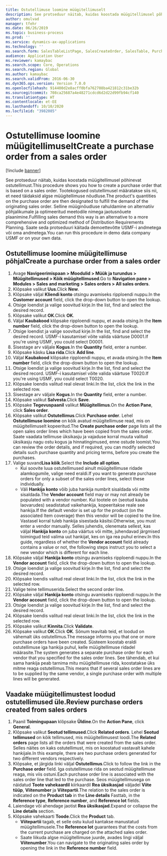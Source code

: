 ```yaml
---
title: Ostutellimuse loomine müügitellimuselt
description: See protseduur näitab, kuidas koostada müügitellimusel põhinevat ostutellimust.
author: omulvad
manager: tfehr
ms.date: 06/26/2019
ms.topic: business-process
ms.prod: ''
ms.service: dynamics-ax-applications
ms.technology: ''
ms.search.form: SalesTableListPage, SalesCreateOrder, SalesTable, PurchCreateFromSalesOrder, VendAccountItemLookup, SalesTableReferences, PurchTable
audience: Application User
ms.reviewer: kamaybac
ms.search.scope: Core, Operations
ms.search.region: Global
ms.author: kamaybac
ms.search.validFrom: 2016-06-30
ms.dyn365.ops.version: Version 7.0.0
ms.openlocfilehash: 914400d2e8acff0bfa762708ba421812c31be32b
ms.sourcegitcommit: 708ca25687a4e48271cdcd6d2d22d99fb94cf140
ms.translationtype: HT
ms.contentlocale: et-EE
ms.lasthandoff: 10/10/2020
ms.locfileid: "3982085"
---
```

# <a name="create-a-purchase-order-from-a-sales-order"></a><span data-ttu-id="d96db-103">Ostutellimuse loomine müügitellimuselt</span><span class="sxs-lookup"><span data-stu-id="d96db-103">Create a purchase order from a sales order</span></span>

[!include [banner](../../includes/banner.md)]

<span data-ttu-id="d96db-104">See protseduur näitab, kuidas koostada müügitellimusel põhinevat ostutellimust.</span><span class="sxs-lookup"><span data-stu-id="d96db-104">This procedure shows you how to create a purchase order that is based on a sales order.</span></span> <span data-ttu-id="d96db-105">Tootekogused ostutellimusel määratakse siis nii, et need täidaksid algse müügitellimuse nõudluse.</span><span class="sxs-lookup"><span data-stu-id="d96db-105">The product's quantities on the purchase order are then designated to fulfill the demand of the originating sales order.</span></span> <span data-ttu-id="d96db-106">Selline müüginõudluse rahuldamine on alternatiiv põhjalikumale ja optimeeritud meetodile nimega jaotusnõuete plaanimine.</span><span class="sxs-lookup"><span data-stu-id="d96db-106">Fulfilling sales demand this way is an alternative to a more comprehensive and optimized method of Distribution Requirements Planning.</span></span> <span data-ttu-id="d96db-107">Saate seda protseduuri käitada demoettevõtte USMF-i andmetega või oma andmetega.</span><span class="sxs-lookup"><span data-stu-id="d96db-107">You can run this procedure in demo data company USMF or on your own data.</span></span>


## <a name="create-a-purchase-order-from-a-sales-order"></a><span data-ttu-id="d96db-108">Ostutellimuse loomine müügitellimuse põhjal</span><span class="sxs-lookup"><span data-stu-id="d96db-108">Create a purchase order from a sales order</span></span>
1. <span data-ttu-id="d96db-109">Avage **Navigeerimispaan > Moodulid > Müük ja turundus > Müügitellimused > Kõik müügitellimused**.</span><span class="sxs-lookup"><span data-stu-id="d96db-109">Go to **Navigation pane > Modules > Sales and marketing > Sales orders > All sales orders**.</span></span>
2. <span data-ttu-id="d96db-110">Klõpsake valikut **Uus**.</span><span class="sxs-lookup"><span data-stu-id="d96db-110">Click **New**.</span></span>
3. <span data-ttu-id="d96db-111">Klõpsake väljal **Kliendi konto** otsingu avamiseks ripploendi nuppu.</span><span class="sxs-lookup"><span data-stu-id="d96db-111">In the **Customer account** field, click the drop-down button to open the lookup.</span></span>
4. <span data-ttu-id="d96db-112">Otsige loendist ja valige soovitud kirje.</span><span class="sxs-lookup"><span data-stu-id="d96db-112">In the list, find and select the desired record.</span></span>
5. <span data-ttu-id="d96db-113">Klõpsake valikut **OK**.</span><span class="sxs-lookup"><span data-stu-id="d96db-113">Click **OK**.</span></span>
6. <span data-ttu-id="d96db-114">Väljal **Kaubakood** klõpsake ripploendi nuppu, et avada otsing.</span><span class="sxs-lookup"><span data-stu-id="d96db-114">In the **Item number** field, click the drop-down button to open the lookup.</span></span>
7. <span data-ttu-id="d96db-115">Otsige loendist ja valige soovitud kirje.</span><span class="sxs-lookup"><span data-stu-id="d96db-115">In the list, find and select the desired record.</span></span> <span data-ttu-id="d96db-116">USMF-i kasutamisel võite valida väärtuse D0001.</span><span class="sxs-lookup"><span data-stu-id="d96db-116">If you're using USMF, you could select D0001.</span></span>  
8. <span data-ttu-id="d96db-117">Sisestage arv väljale **Kogus**.</span><span class="sxs-lookup"><span data-stu-id="d96db-117">In the **Quantity** field, enter a number.</span></span>
9. <span data-ttu-id="d96db-118">Klõpsake käsku **Lisa rida**.</span><span class="sxs-lookup"><span data-stu-id="d96db-118">Click **Add line**.</span></span>
10. <span data-ttu-id="d96db-119">Väljal **Kaubakood** klõpsake ripploendi nuppu, et avada otsing.</span><span class="sxs-lookup"><span data-stu-id="d96db-119">In the **Item number** field, click the drop-down button to open the lookup.</span></span>
11. <span data-ttu-id="d96db-120">Otsige loendist ja valige soovitud kirje.</span><span class="sxs-lookup"><span data-stu-id="d96db-120">In the list, find and select the desired record.</span></span> <span data-ttu-id="d96db-121">USMF-i kasutamisel võite valida väärtuse T0020.</span><span class="sxs-lookup"><span data-stu-id="d96db-121">If you're using USMF, you could select T0020.</span></span>  
12. <span data-ttu-id="d96db-122">Klõpsake loendis valitud real olevat linki.</span><span class="sxs-lookup"><span data-stu-id="d96db-122">In the list, click the link in the selected row.</span></span>
13. <span data-ttu-id="d96db-123">Sisestage arv väljale **Kogus**.</span><span class="sxs-lookup"><span data-stu-id="d96db-123">In the **Quantity** field, enter a number.</span></span>
14. <span data-ttu-id="d96db-124">Klõpsake valikut **Salvesta**.</span><span class="sxs-lookup"><span data-stu-id="d96db-124">Click **Save**.</span></span>
15. <span data-ttu-id="d96db-125">Klõpsake **Tegevuspaanil** valikut **Müügitellimus**.</span><span class="sxs-lookup"><span data-stu-id="d96db-125">On the **Action Pane**, click **Sales order**.</span></span>
16. <span data-ttu-id="d96db-126">Klõpsake valikut **Ostutellimus**.</span><span class="sxs-lookup"><span data-stu-id="d96db-126">Click **Purchase order**.</span></span> <span data-ttu-id="d96db-127">Lehel **Ostutellimuse loomine** on kõik avatud müügitellimuse read, mis on müügitellimuselt kopeeritud.</span><span class="sxs-lookup"><span data-stu-id="d96db-127">The **Create purchase order** page lists all the open sales order lines which have been copied from the sales order.</span></span> <span data-ttu-id="d96db-128">Saate vaadata tellimuse üksikasju ja vajaduse korral muuta valitud üksikasju nagu ostu kogus ja hinnatingimused, enne ostude loomist.</span><span class="sxs-lookup"><span data-stu-id="d96db-128">You can review the order details, and if required, you can modify selected details such purchase quantity and pricing terms, before you create the purchases.</span></span> 
17. <span data-ttu-id="d96db-129">Valige suvand**Lisa kõik**.</span><span class="sxs-lookup"><span data-stu-id="d96db-129">Select the **Include all option**.</span></span>
    - <span data-ttu-id="d96db-130">Kui soovite luua ostutellimused ainult müügitellimuse ridade alamkogumile, valige need eraldi.</span><span class="sxs-lookup"><span data-stu-id="d96db-130">If you want to generate purchase orders for only a subset of the sales order lines, select these individually.</span></span>  
    - <span data-ttu-id="d96db-131">Väli **Hankija konto** võib juba hankija numbrit sisaldada või mitte sisaldada.</span><span class="sxs-lookup"><span data-stu-id="d96db-131">The **Vendor account** field may or may not already be populated with a vendor number.</span></span> <span data-ttu-id="d96db-132">Kui tootele on (seotud kauba laovarudes) seadistatud vaikehankija, kopeeritakse reale see hankija.</span><span class="sxs-lookup"><span data-stu-id="d96db-132">If the default vendor is set up for the product (on the associated Item coverage) then this vendor will be copied  to the line.</span></span> <span data-ttu-id="d96db-133">Vastasel korral tuleb hankija sisestada käsitsi.</span><span class="sxs-lookup"><span data-stu-id="d96db-133">Otherwise, you must enter a vendor manually.</span></span>  <span data-ttu-id="d96db-134">Selles juhendis, olenemata sellest, kas väljal **Hankija konto** on juba väärtus või mitte, juhendavad järgmised toimingud teid valima uut hankijat, kes on iga rea puhul erinev.</span><span class="sxs-lookup"><span data-stu-id="d96db-134">In this guide, regardless of whether the **Vendor account** field already contains a value or not, the following steps instruct you to select a new vendor which is different for each line.</span></span>  
18. <span data-ttu-id="d96db-135">Klõpsake väljal **Hankija konto** otsingu avamiseks ripploendi nuppu.</span><span class="sxs-lookup"><span data-stu-id="d96db-135">In the **Vendor account** field, click the drop-down button to open the lookup.</span></span>
19. <span data-ttu-id="d96db-136">Otsige loendist ja valige soovitud kirje.</span><span class="sxs-lookup"><span data-stu-id="d96db-136">In the list, find and select the desired record.</span></span>
20. <span data-ttu-id="d96db-137">Klõpsake loendis valitud real olevat linki.</span><span class="sxs-lookup"><span data-stu-id="d96db-137">In the list, click the link in the selected row.</span></span>
21. <span data-ttu-id="d96db-138">Valige teine tellimuserida.</span><span class="sxs-lookup"><span data-stu-id="d96db-138">Select the second order line.</span></span>
22. <span data-ttu-id="d96db-139">Klõpsake väljal **Hankija konto** otsingu avamiseks ripploendi nuppu.</span><span class="sxs-lookup"><span data-stu-id="d96db-139">In the **Vendor account** field, click the drop-down button to open the lookup.</span></span>
23. <span data-ttu-id="d96db-140">Otsige loendist ja valige soovitud kirje.</span><span class="sxs-lookup"><span data-stu-id="d96db-140">In the list, find and select the desired record.</span></span>
24. <span data-ttu-id="d96db-141">Klõpsake loendis valitud real olevat linki.</span><span class="sxs-lookup"><span data-stu-id="d96db-141">In the list, click the link in the selected row.</span></span>
25. <span data-ttu-id="d96db-142">Klõpsake valikut **Kinnita**.</span><span class="sxs-lookup"><span data-stu-id="d96db-142">Click **Validate**.</span></span>
26. <span data-ttu-id="d96db-143">Klõpsake valikut **OK**.</span><span class="sxs-lookup"><span data-stu-id="d96db-143">Click **OK**.</span></span> <span data-ttu-id="d96db-144">Sõnum teavitab teid, et loodud on vähemalt üks ostutellimus.</span><span class="sxs-lookup"><span data-stu-id="d96db-144">The message informs you that one or more purchase orders have been created.</span></span> <span data-ttu-id="d96db-145">Süsteem koostab eraldi ostutellimuse iga hankija puhul, kelle müügitellimuse ridadel määrasite.</span><span class="sxs-lookup"><span data-stu-id="d96db-145">The system generates a separate purchase order for each vendor that you specified for the sales order lines.</span></span> <span data-ttu-id="d96db-146">See tähendab, et kui sama hankija peab tarnima mitu müügitellimuse rida, koostatakse üks mitme reaga ostutellimus.</span><span class="sxs-lookup"><span data-stu-id="d96db-146">This means that if several sales order lines are to be supplied by the same vendor, a single purchase order with multiple lines will be generated.</span></span>  

## <a name="review-purchase-orders-created-from-sales-orders"></a><span data-ttu-id="d96db-147">Vaadake müügitellimustest loodud ostutellimused üle.</span><span class="sxs-lookup"><span data-stu-id="d96db-147">Review purchase orders created from sales orders</span></span>
1. <span data-ttu-id="d96db-148">Paanil **Toimingupaan** klõpsake **Üldine**.</span><span class="sxs-lookup"><span data-stu-id="d96db-148">On the **Action Pane**, click **General**.</span></span>
2. <span data-ttu-id="d96db-149">Klõpsake valikut **Seotud tellimused**.</span><span class="sxs-lookup"><span data-stu-id="d96db-149">Click **Related orders**.</span></span> <span data-ttu-id="d96db-150">Lehel **Seotud tellimused** on kõik tellimused, mis müügitellimusest loodi.</span><span class="sxs-lookup"><span data-stu-id="d96db-150">The **Related orders** page lists all the orders that were created from the sales order.</span></span> <span data-ttu-id="d96db-151">Selles näites on kaks ostutellimust, mis on koostatud vastavalt kahele hankijale.</span><span class="sxs-lookup"><span data-stu-id="d96db-151">In this example, there are two purchase orders generated for two different vendors respectively.</span></span> 
3. <span data-ttu-id="d96db-152">Klõpsake, et järgida linki väljal **Ostutellimus**.</span><span class="sxs-lookup"><span data-stu-id="d96db-152">Click to follow the link in the **Purchase order** field.</span></span> <span data-ttu-id="d96db-153">Iga ostutellimuse rida on seotud müügitellimuse reaga, mis viis ostuni.</span><span class="sxs-lookup"><span data-stu-id="d96db-153">Each purchase order line is associated with the sales order line that led to the purchase.</span></span> <span data-ttu-id="d96db-154">Seos müügitellimusega on näidatud **Toote vahekaardil** kiirkaardil **Rea üksikasjad** väljadel **Viite tüüp**, **Viitenumber** ja **Viitepartii**.</span><span class="sxs-lookup"><span data-stu-id="d96db-154">The relation to the sales order is indicated on the **Product tab** in the **Line details** Fasttab, in the **Reference type**, **Reference number**, and **Reference lot** fields.</span></span>  
4. <span data-ttu-id="d96db-155">Laiendage või ahendage jaotist **Rea üksikasjad**.</span><span class="sxs-lookup"><span data-stu-id="d96db-155">Expand or collapse the **Line details** section.</span></span>
5. <span data-ttu-id="d96db-156">Klõpsake vahekaarti **Toode**.</span><span class="sxs-lookup"><span data-stu-id="d96db-156">Click the **Product** tab.</span></span>
    - <span data-ttu-id="d96db-157">**Viitepartii** tagab, et selle ostu kulud kantakse manustatud müügitellimusele.</span><span class="sxs-lookup"><span data-stu-id="d96db-157">The **Reference lot** guarantees that the costs from the current purchase are charged on the attached sales order.</span></span>  
    - <span data-ttu-id="d96db-158">Saate liikuda algse müügitellimuse juurde, avades lingi väljal **Viitenumber**.</span><span class="sxs-lookup"><span data-stu-id="d96db-158">You can navigate to the originating sales order by opening the link in the **Reference number** field.</span></span>  

